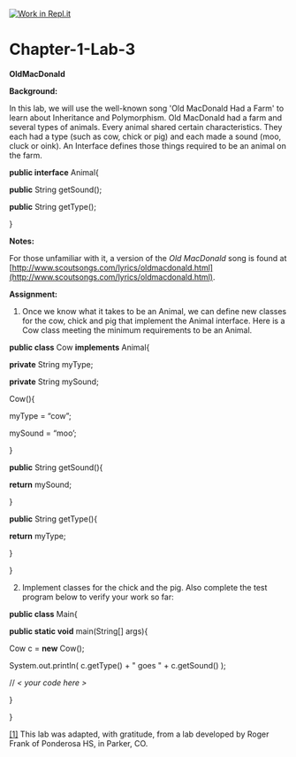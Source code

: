 [![Work in Repl.it](https://classroom.github.com/assets/work-in-replit-14baed9a392b3a25080506f3b7b6d57f295ec2978f6f33ec97e36a161684cbe9.svg)](https://classroom.github.com/online_ide?assignment_repo_id=4207763&assignment_repo_type=AssignmentRepo)
# Chapter-1-Lab-3

**OldMacDonald**

**Background:**

In this lab, we will use the well-known song 'Old MacDonald Had a Farm' to learn about Inheritance and Polymorphism. Old MacDonald had a farm and several types of animals. Every animal shared certain characteristics. They each had a type (such as cow, chick or pig) and each made a sound (moo, cluck or oink). An Interface defines those things required to be an animal on the farm.

**public interface** Animal{

**public** String getSound(); 

**public** String getType();

}

**Notes:** 

For those unfamiliar with it, a version of the _Old MacDonald_ song is found at [http://www.scoutsongs.com/lyrics/oldmacdonald.html](http://www.scoutsongs.com/lyrics/oldmacdonald.html). 

**Assignment:**

1. Once we know what it takes to be an Animal, we can define new classes for the cow, chick and pig that implement the Animal interface. Here is a Cow class meeting the minimum requirements to be an Animal.

**public class** Cow **implements** Animal{

   

**private** String myType;

**private** String mySound;

Cow(){

myType = “cow”;

mySound = “moo’;

}

**public** String getSound(){

**return** mySound; 

}

**public** String getType(){

**return** myType; 

}

} 

  

2.  Implement classes for the chick and the pig. Also complete the test program below to verify your work so far:

**public class** Main{

**public static void** main(String[] args){

Cow c = **new** Cow();

System.out.println( c.getType() + " goes " + c.getSound() );

// _< your code here >_

}

}  

[[1]](https://repl.it/teacher/assignments/2489991/edit#_ftnref1) This lab was adapted, with gratitude, from a lab developed by Roger Frank of Ponderosa HS, in Parker, CO. 
